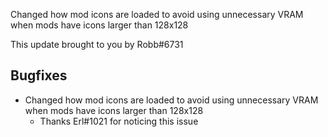 Changed how mod icons are loaded to avoid using unnecessary VRAM when mods have icons larger than 128x128




This update brought to you by Robb#6731

## Bugfixes

- Changed how mod icons are loaded to avoid using unnecessary VRAM when mods have icons larger than 128x128
  - Thanks Erl#1021 for noticing this issue
